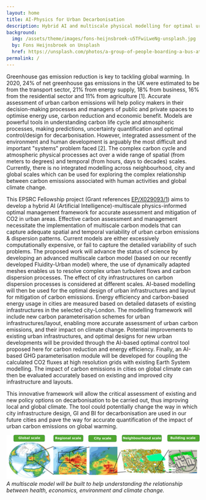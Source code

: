 ```yaml
---
layout: home
title: AI-Physics for Urban Decarbonisation
description: Hybrid AI and multiscale physical modelling for optimal urban decarbonisation combating climate change
background: 
  img: /assets/theme/images/fons-heijnsbroek-u5TFwiLweNg-unsplash.jpg
  by: Fons Heijnsbroek on Unsplash
  href: https://unsplash.com/photos/a-group-of-people-boarding-a-bus-at-a-bus-stop-u5TFwiLweNg
permalink: /
---
```


<!-- [Petridish](https://github.com/peterdesmet/petridish) is a Jekyll theme for research project websites. Or your personal blog or lab website. 👩‍🔬 It's mobile-friendly (thanks to [Bootstrap 5](https://getbootstrap.com/docs/5.1/)), free, easy to customize, and designed to work well with [GitHub Pages](https://pages.github.com/). -->

Greenhouse gas emission reduction is key to tackling global warming. In 2020, 24% of net greenhouse gas emissions in the UK were estimated to be from the transport sector, 21% from energy supply, 18% from business, 16% from the residential sector and 11% from agriculture [1]. Accurate assessment of urban carbon emissions will help policy makers in their decision-making processes and managers of public and private spaces to optimise energy use, carbon reduction and economic benefit. Models are powerful tools in understanding carbon life cycle and atmospheric processes, making predictions, uncertainty quantification and optimal control/design for decarbonisation. However, integrated assessment of the environment and human development is arguably the most difficult and important "systems" problem faced [2]. The complex carbon cycle and atmospheric physical processes act over a wide range of spatial (from meters to degrees) and temporal (from hours, days to decades) scales. Currently, there is no integrated modelling across neighbourhood, city and global scales which can be used for exploring the complex relationship between carbon emissions associated with human activities and global climate change.

This EPSRC Fellowship project (Grant references [EP/X029093/1](https://gow.epsrc.ukri.org/NGBOViewGrant.aspx?GrantRef=EP/X029093/1)) aims to develop a hybrid AI (Artificial Intelligence)-multiscale physics-informed optimal management framework for accurate assessment and mitigation of CO2 in urban areas. Effective carbon assessment and management necessitate the implementation of multiscale carbon models that can capture adequate spatial and temporal variability of urban carbon emissions & dispersion patterns. Current models are either excessively computationally expensive, or fail to capture the detailed variability of such problems. The proposed work will advance the status of science by developing an advanced multiscale carbon model (based on our recently developed Fluidity-Urban model) where, the use of dynamically adapted meshes enables us to resolve complex urban turbulent flows and carbon dispersion processes. The effect of city infrastructures on carbon dispersion processes is considered at different scales. AI-based modelling will then be used for the optimal design of urban infrastructures and layout for mitigation of carbon emissions. Energy efficiency and carbon-based energy usage in cities are measured based on detailed datasets of existing infrastructures in the selected city-London. The modelling framework will include new carbon parameterisation schemes for urban infrastructures/layout, enabling more accurate assessment of urban carbon emissions, and their impact on climate change. Potential improvements to existing urban infrastructures, and optimal designs for new urban developments will be provided through the AI-based optimal control tool proposed here for carbon reduction and energy efficiency. Finally, an AI-based GHG parameterisation module will be developed for coupling the calculated CO2 fluxes at high resolution grids with existing Earth System modelling. The impact of carbon emissions in cities on global climate can then be evaluated accurately based on existing and improved city infrastructure and layouts.

This innovative framework will allow the critical assessment of existing and new policy options on decarbonisation to be carried out, thus improving local and global climate. The tool could potentially change the way in which city infrastructure design, GI and BI for decarbonisation are used in our future cities and pave the way for accurate quantification of the impact of urban carbon emissions on global warming.

![Multiscale model](assets/theme/images/global_multiscale.png)
*A multiscale model will be built to help understanding the relationship between health, economics, environment and climate change.*

<!-- ## Installation

See the demo website for instructions:

- [Installation]({{ '/docs/installation/' | relative_url }})
- [Configuration]({{ '/docs/configuration/' | relative_url }})
- [Markdown]({{ '/docs/markdown/' | relative_url }}) -->
